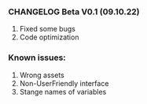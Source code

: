 ### CHANGELOG Beta V0.1 (09.10.22)
1. Fixed some bugs
2. Code optimization
### Known issues:
1. Wrong assets
2. Non-UserFriendly interface
3. Stange names of variables
